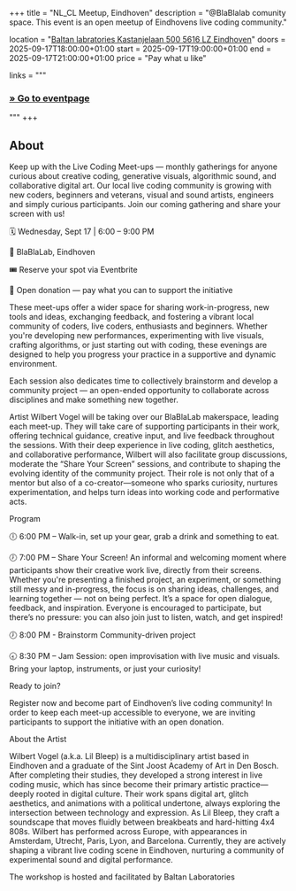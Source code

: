 +++
title       = "NL_CL Meetup, Eindhoven"
description = "@BlaBlalab comunity space. This event is an open meetup of Eindhovens live coding community."

location    = "[Baltan labratories Kastanjelaan 500 5616 LZ Eindhoven](https://www.openstreetmap.org/note/4822185)"
doors       = 2025-09-17T18:00:00+01:00
start       = 2025-09-17T19:00:00+01:00
end         = 2025-09-17T21:00:00+01:00
price       = "Pay what u like"

links = """
  ### [» Go to eventpage ](https://www.baltanlaboratories.org/events/live-coding-meet-ups-in-eindhoven-4)
"""
+++

## About
Keep up with the Live Coding Meet-ups — monthly gatherings for anyone curious about creative coding, generative visuals, algorithmic sound, and collaborative digital art. Our local live coding community is growing with new coders, beginners and veterans, visual and sound artists, engineers and simply curious participants. Join our coming gathering and share your screen with us!

🗓️ Wednesday, Sept 17 | 6:00 – 9:00 PM

📍 BlaBlaLab, Eindhoven

🎟️ Reserve your spot via Eventbrite

💸 Open donation — pay what you can to support the initiative

These meet-ups offer a wider space for sharing work-in-progress, new tools and ideas, exchanging feedback, and fostering a vibrant local community of coders, live coders, enthusiasts and beginners. Whether you're developing new performances, experimenting with live visuals, crafting algorithms, or just starting out with coding, these evenings are designed to help you progress your practice in a supportive and dynamic environment.

Each session also dedicates time to collectively brainstorm and develop a community project — an open-ended opportunity to collaborate across disciplines and make something new together.

Artist Wilbert Vogel will be taking over our BlaBlaLab makerspace, leading each meet-up. They will take care of supporting participants in their work, offering technical guidance, creative input, and live feedback throughout the sessions. With their deep experience in live coding, glitch aesthetics, and collaborative performance, Wilbert will also facilitate group discussions, moderate the “Share Your Screen” sessions, and contribute to shaping the evolving identity of the community project. Their role is not only that of a mentor but also of a co-creator—someone who sparks curiosity, nurtures experimentation, and helps turn ideas into working code and performative acts.

Program

🕕 6:00 PM – Walk-in, set up your gear, grab a drink and something to eat.

🕖 7:00 PM – Share Your Screen! An informal and welcoming moment where participants show their creative work live, directly from their screens. Whether you're presenting a finished project, an experiment, or something still messy and in-progress, the focus is on sharing ideas, challenges, and learning together — not on being perfect. It’s a space for open dialogue, feedback, and inspiration. Everyone is encouraged to participate, but there’s no pressure: you can also join just to listen, watch, and get inspired! 

🕖 8:00 PM - Brainstorm Community-driven project 

🕣 8:30 PM – Jam Session: open improvisation with live music and visuals. Bring your laptop, instruments, or just your curiosity!

Ready to join?

Register now and become part of Eindhoven’s live coding community! In order to keep each meet-up accessible to everyone, we are inviting participants to support the initiative with an open donation.

About the Artist

Wilbert Vogel (a.k.a. Lil Bleep) is a multidisciplinary artist based in Eindhoven and a graduate of the Sint Joost Academy of Art in Den Bosch. After completing their studies, they developed a strong interest in live coding music, which has since become their primary artistic practice—deeply rooted in digital culture. Their work spans digital art, glitch aesthetics, and animations with a political undertone, always exploring the intersection between technology and expression. As Lil Bleep, they craft a soundscape that moves fluidly between breakbeats and hard-hitting 4x4 808s. Wilbert has performed across Europe, with appearances in Amsterdam, Utrecht, Paris, Lyon, and Barcelona. Currently, they are actively shaping a vibrant live coding scene in Eindhoven, nurturing a community of experimental sound and digital performance.

The workshop is hosted and facilitated by Baltan Laboratories